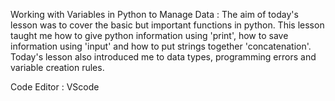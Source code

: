 Working with Variables in Python to Manage Data : The aim of today's lesson was to cover the basic but important functions in python. This lesson taught me how
to give python information using 'print', how to save information using 'input' and how to put strings together 'concatenation'. Today's lesson also introduced
me to data types, programming errors and variable creation rules.

Code Editor : VScode
